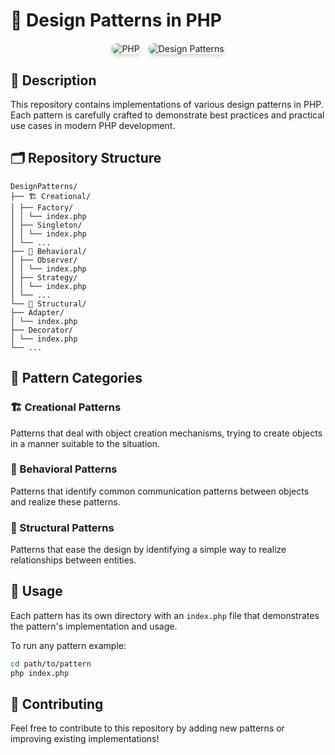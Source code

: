 # 🎨 Design Patterns in PHP

<div align="center" style="margin: 20px 0;">
    <img src="https://img.shields.io/badge/PHP-777BB4?style=for-the-badge&logo=php&logoColor=white" alt="PHP" style="border-radius: 8px; margin-right: 10px; box-shadow: 0 3px 6px rgba(0,0,0,0.16);"/>
    <img src="https://img.shields.io/badge/Design_Patterns-🏗️-white?style=for-the-badge" alt="Design Patterns" style="border-radius: 8px; box-shadow: 0 3px 6px rgba(0,0,0,0.16);"/>
</div>


## 📖 Description

This repository contains implementations of various design patterns in PHP. Each pattern is carefully crafted to demonstrate best practices and practical use cases in modern PHP development.

## 🗂️ Repository Structure
```text
DesignPatterns/
├── 🏗️ Creational/
│ ├── Factory/
│ │ └── index.php
│ ├── Singleton/
│ │ └── index.php
│ └── ...
├── 🔄 Behavioral/
│ ├── Observer/
│ │ └── index.php
│ ├── Strategy/
│ │ └── index.php
│ └── ...
└── 🏢 Structural/
├── Adapter/
│ └── index.php
├── Decorator/
│ └── index.php
└── ...
```

## 🎯 Pattern Categories

### 🏗️ Creational Patterns
Patterns that deal with object creation mechanisms, trying to create objects in a manner suitable to the situation.

### 🔄 Behavioral Patterns
Patterns that identify common communication patterns between objects and realize these patterns.

### 🏢 Structural Patterns
Patterns that ease the design by identifying a simple way to realize relationships between entities.

## 🚀 Usage

Each pattern has its own directory with an `index.php` file that demonstrates the pattern's implementation and usage.

To run any pattern example:

```bash
cd path/to/pattern
php index.php
```

## 🤝 Contributing
Feel free to contribute to this repository by adding new patterns or improving existing implementations!